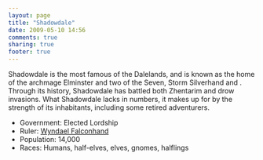 ```yaml
---
layout: page
title: "Shadowdale"
date: 2009-05-10 14:56
comments: true
sharing: true
footer: true
---
```

Shadowdale is the most famous of the Dalelands, and is known as the home of the archmage Elminster and two of the Seven, Storm Silverhand and . Through its history, Shadowdale has battled both Zhentarim and drow invasions. What Shadowdale lacks in numbers, it makes up for by the strength of its inhabitants, including some retired adventurers.

* Government: Elected Lordship
* Ruler: [Wyndael Falconhand](/people/wyndael_falconhand.html)
* Population: 14,000
* Races: Humans, half-elves, elves, gnomes, halflings